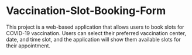 # Vaccination-Slot-Booking-Form
This project is a web-based application that allows users to book slots for COVID-19 vaccination. Users can select their preferred vaccination center, date, and time slot, and the application will show them available slots for their appointment.
